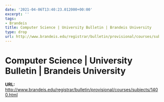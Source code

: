```yaml
---
date: '2021-04-06T13:40:23.012000+00:00'
excerpt: ''
tags:
- Brandeis
title: Computer Science | University Bulletin | Brandeis University
type: drop
url: http://www.brandeis.edu/registrar/bulletin/provisional/courses/subjects/1400.html
---
```


# Computer Science | University Bulletin | Brandeis University

**URL:** http://www.brandeis.edu/registrar/bulletin/provisional/courses/subjects/1400.html
